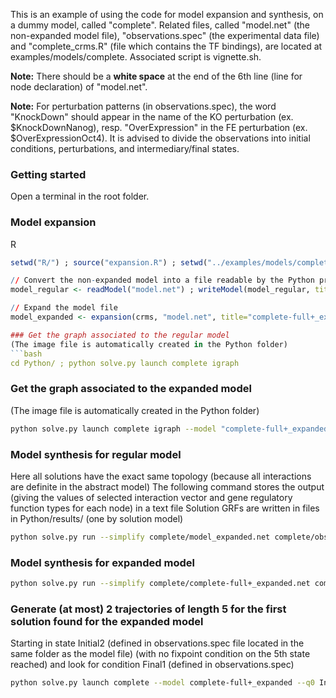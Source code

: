 This is an example of using the code for model expansion and synthesis, on a dummy model, called "complete". Related files, called "model.net" (the non-expanded model file), "observations.spec" (the experimental data file) and "complete_crms.R" (file which contains the TF bindings), are located at examples/models/complete. Associated script is vignette.sh.

**Note:** There should be a **white space** at the end of the 6th line (line for node declaration) of "model.net".

**Note:** For perturbation patterns (in observations.spec), the word "KnockDown" should appear in the name of the KO perturbation (ex. $KnockDownNanog), resp. "OverExpression" in the FE perturbation (ex. $OverExpressionOct4). It is advised to divide the observations into initial conditions, perturbations, and intermediary/final states.

### Getting started
Open a terminal in the root folder.

### Model expansion
R
```R
setwd("R/") ; source("expansion.R") ; setwd("../examples/models/complete/") ; source("complete_crms.R")

// Convert the non-expanded model into a file readable by the Python program
model_regular <- readModel("model.net") ; writeModel(model_regular, title="model_expanded.net", format="expanded")

// Expand the model file
model_expanded <- expansion(crms, "model.net", title="complete-full+_expanded.net", type="full", method="positive", inferTF=F, format="expanded") ; q(save="no")

### Get the graph associated to the regular model
(The image file is automatically created in the Python folder)
```bash
cd Python/ ; python solve.py launch complete igraph
```

### Get the graph associated to the expanded model
(The image file is automatically created in the Python folder)
```bash
python solve.py launch complete igraph --model "complete-full+_expanded"
```

### Model synthesis for regular model
Here all solutions have the exact same topology (because all interactions are definite in the abstract model)
The following command stores the output (giving the values of selected interaction vector and gene regulatory function types for each node) in a text file
Solution GRFs are written in files in Python/results/ (one by solution model)
```bash
python solve.py run --simplify complete/model_expanded.net complete/observations.spec > results/report-complete-model_expanded.txt
```

### Model synthesis for expanded model
```bash
python solve.py run --simplify complete/complete-full+_expanded.net complete/observations.spec > results/report-complete-full+_expanded.txt
```

### Generate (at most) 2 trajectories of length 5 for the first solution found for the expanded model
Starting in state Initial2 (defined in observations.spec file located in the same folder as the model file) (with no fixpoint condition on the 5th state reached) and look for condition Final1 (defined in observations.spec)
```bash
python solve.py launch complete --model complete-full+_expanded --q0 Initial2 --nstep 5 --solmax 2 --modelID 1 --steadyStates 0 --expnames Final1 > results/trajectories-model1-5steps-Initial2-Final1-noSS.txt ; cd ../
```
